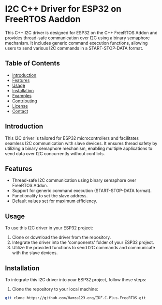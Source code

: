 # I2C C++ Driver for ESP32 on FreeRTOS Aaddon

This C++ I2C driver is designed for ESP32 on the C++ FreeRTOS Addon  and provides thread-safe communication over I2C using a binary semaphore mechanism. It includes generic command execution functions, allowing users to send various I2C commands in a START-STOP-DATA format.

## Table of Contents

- [Introduction](#introduction)
- [Features](#features)
- [Usage](#usage)
- [Installation](#installation)
- [Examples](#examples)
- [Contributing](#contributing)
- [License](#license)
- [Contact](#contact)

## Introduction

This I2C driver is tailored for ESP32 microcontrollers and facilitates seamless I2C communication with slave devices. It ensures thread safety by utilizing a binary semaphore mechanism, enabling multiple applications to send data over I2C concurrently without conflicts.

## Features

- Thread-safe I2C communication using binary semaphore over FreeRTOS Addon.
- Support for generic command execution (START-STOP-DATA format).
- Functionality to set the slave address.
- Default values set for maximum efficiency.

## Usage

To use this I2C driver in your ESP32 project:

1. Clone or download the driver from the repository.
2. Integrate the driver into the 'components' folder of your ESP32 project.
3. Utilize the provided functions to send I2C commands and communicate with the slave devices.

## Installation

To integrate this I2C driver into your ESP32 project, follow these steps:

1. Clone the repository to your local machine:

```bash
git clone https://github.com/Hamza123-eng/IDF-C-Plus-FreeRTOS.git

```
